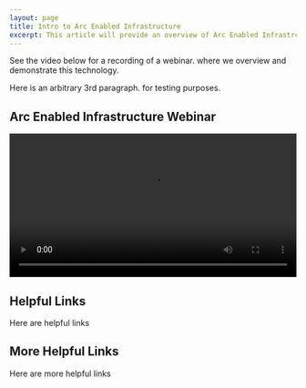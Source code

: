 ```yaml
---
layout: page
title: Intro to Arc Enabled Infrastructure
excerpt: This article will provide an overview of Arc Enabled Infrastrcuture including Machines, VmWare VCenters, Kubernetes Clusters, and SQL Servers. 
---
```


See the video below for a recording of a webinar.
where we overview and demonstrate this technology.

Here is an arbitrary 3rd paragraph.
for testing purposes.

## Arc Enabled Infrastructure Webinar
<video width="100%" controls>
<source src="https://media.githubusercontent.com/media/SMC-Presales-Accelerators/SMC-Presales-Accelerators.github.io/main/Content/_Arc-Enabled-SQL-Server/ArcEnabledInfrastructureWebinarCustomerRemoved1080.mp4" type="video/mp4">
 Your browser does not support the video tag.
</video>

## Helpful Links
Here are helpful links

## More Helpful Links
Here are more helpful links
